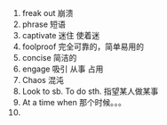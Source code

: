 1. freak out 崩溃
2. phrase 短语
3.  captivate 迷住 使着迷
4. foolproof 完全可靠的，简单易用的
5. concise 简洁的
6. engage 吸引 从事 占用
7. Chaos 混沌
8. Look to sb. To do sth. 指望某人做某事
9. At a time when 那个时候。。。
10. 

